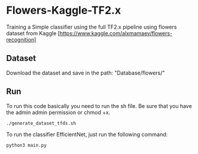 # Flowers-Kaggle-TF2.x
Training a Simple classifier using the full TF2.x pipeline using flowers dataset from Kaggle [https://www.kaggle.com/alxmamaev/flowers-recognition]


## Dataset
Download the dataset and save in the path: "Database/flowers/"

## Run
To run this code basically you need to run the sh file. Be sure that you have the admin admin permission or chmod +x.

```
./generate_dataset_tfds.sh
```
To run the classifier EfficientNet, just run the following command:
```
python3 main.py
```

